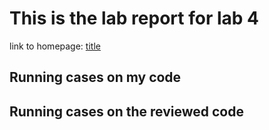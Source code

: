 # This is the lab report for lab 4

  link to homepage: [title](https://yangwestyyy21.github.io/cse15l-lab-reports/index.html)

## Running cases on my code

## Running cases on the reviewed code
